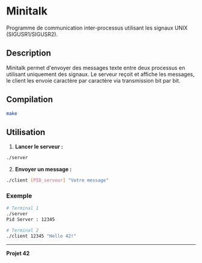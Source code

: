 # Minitalk

Programme de communication inter-processus utilisant les signaux UNIX (SIGUSR1/SIGUSR2).

## Description

Minitalk permet d'envoyer des messages texte entre deux processus en utilisant uniquement des signaux. Le serveur reçoit et affiche les messages, le client les envoie caractère par caractère via transmission bit par bit.

## Compilation

```bash
make
```

## Utilisation

1. **Lancer le serveur :**
```bash
./server
```

2. **Envoyer un message :**
```bash
./client [PID_serveur] "Votre message"
```

### Exemple
```bash
# Terminal 1
./server
Pid Server : 12345

# Terminal 2
./client 12345 "Hello 42!"
```

---
**Projet 42**